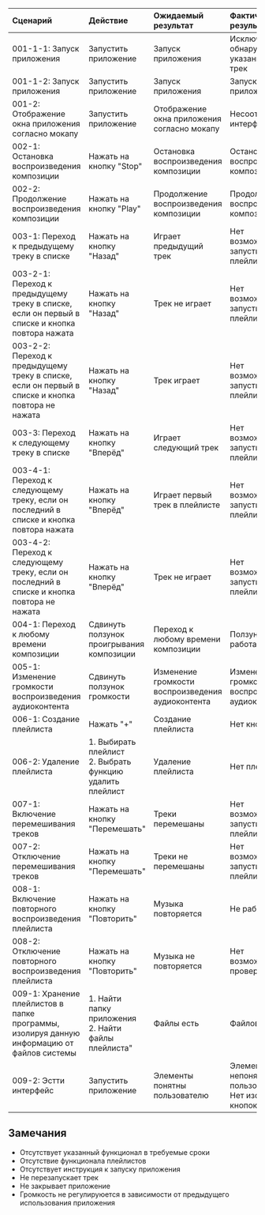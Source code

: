 |Cценарий|Действие|Ожидаемый результат|Фактический результат| Оценка|
|:---|:---|:---|:---|:---|
|001-1-1: Запуск приложения | Запустить приложение | Запуск приложения | Исключение. Не обнаружил указанный в коде трек | Тест не пройден|  
|001-1-2: Запуск приложения | Запустить приложение | Запуск приложения | Запуск приложения | Тест пройден|  
|001-2: Отображение окна приложения согласно мокапу | Запустить приложение | Отображение окна приложения согласно мокапу | Несоответствие интерфейса | Тест не пройден|
|002-1: Остановка воспроизведения композиции | Нажать на кнопку "Stop" | Остановка воспроизведения композиции | Остановка воспроизведения композиции | Тест пройден|
|002-2: Продолжение воспроизведения композиции | Нажать на кнопку "Play" | Продолжение воспроизведения композиции | Продолжение воспроизведения композиции | Тест пройден|
|003-1: Переход к предыдущему треку в списке | Нажать на кнопку "Назад" | Играет предыдущий трек | Нет возможности запустить плейлист |Тест не пройден|
|003-2-1: Переход к предыдущему треку в списке, если он первый в списке и кнопка повтора нажата | Нажать на кнопку "Назад" | Трек не играет | Нет возможности запустить плейлист |Тест не пройден|
|003-2-2: Переход к предыдущему треку в списке, если он первый в списке и кнопка повтора не нажата | Нажать на кнопку "Назад" | Трек играет | Нет возможности запустить плейлист |Тест не пройден|
|003-3: Переход к следующему треку в списке | Нажать на кнопку "Вперёд" | Играет следующий трек | Нет возможности запустить плейлист |Тест не пройден|
|003-4-1: Переход к следующему треку, если он последний в списке и кнопка повтора нажата| Нажать на кнопку "Вперёд" | Играет первый трек в плейлисте | Нет возможности запустить плейлист |Тест не пройден|
|003-4-2: Переход к следующему треку, если он последний в списке и кнопка повтора не нажата | Нажать на кнопку "Вперёд" | Трек не играет | Нет возможности запустить плейлист |Тест не пройден|
|004-1: Переход к любому времени композиции | Сдвинуть ползунок проигрывания композиции | Переход к любому времени композиции | Ползунок не работает | Тест не пройден|
|005-1: Изменение громкости воспроизведения аудиоконтента | Сдвинуть ползунок громкости | Изменение громкости воспроизведения аудиоконтента | Изменение громкости воспроизведения аудиоконтента |Тест пройден|
|006-1: Создание плейлиста | Нажать "+" | Создание плейлиста | Нет кнопки | Тест не пройден |
|006-2: Удаление плейлиста | 1. Выбирать плейлист <br /> 2. Выбрать функцию удалить плейлист | Удаление плейлиста | Нет плейлистов |Тест не пройден|
|007-1: Включение перемешивания треков | Нажать на кнопку "Перемешать" | Треки перемешаны | Нет возможности запустить плейлист | Тест не пройден|
|007-2: Отключение перемешивания треков | Нажать на кнопку "Перемешать" | Треки не перемешаны | Нет возможности запустить плейлист |Тест не пройден|
|008-1: Включение повторного воспроизведения плейлиста | Нажать на кнопку "Повторить" | Музыка повторяется | Не работает | Тест не пройден|  
|008-2: Отключение повторного воспроизведения плейлиста | Нажать на кнопку "Повторить" | Музыка не повторяется | Нет возможности проверить | Тест не пройден|
|009-1: Хранение плейлистов в папке программы, изолируя данную информацию от файлов системы | 1. Найти папку приложения <br /> 2. Найти файлы плейлиста" | Файлы есть | Файлов нет | Тест не пройден|
|009-2: Эстти интерфейс | Запустить приложение | Элементы понятны пользователю | Элементы непонятны пользователю. Нет изображений кнопок | Тест не пройден |


## Замечания
* Отсутствует указанный функционал в требуемые сроки
* Отсутствие функционала плейлистов
* Отсутствует инструкция к запуску приложения
* Не перезапускает трек
* Не закрывает приложение
* Громкость не регулируюется в зависимости от предыдущего использования приложения
